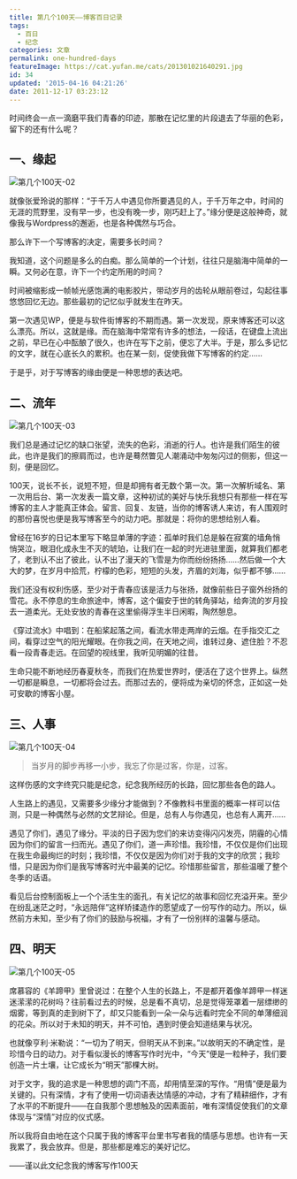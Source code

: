 ```yaml
---
title: 第几个100天——博客百日记录
tags:
  - 百日
  - 纪念
categories: 文章
permalink: one-hundred-days
featureImage: https://cat.yufan.me/cats/201301021640291.jpg
id: 34
updated: '2015-04-16 04:21:26'
date: 2011-12-17 03:23:12
---
```


时间终会一点一滴磨平我们青春的印迹，那散在记忆里的片段退去了华丽的色彩，留下的还有什么呢？

<!--more-->

## 一、缘起

![第几个100天-02](https://cat.yufan.me/cats/20130102164030.jpg)

就像张爱玲说的那样：“于千万人中遇见你所要遇见的人，于千万年之中，时间的无涯的荒野里，没有早一步，也没有晚一步，刚巧赶上了。”缘分便是这般神奇，就像我与Wordpress的邂逅，也是各种偶然与巧合。

那么许下一个写博客的决定，需要多长时间？

我知道，这个问题是多么的白痴。那么简单的一个计划，往往只是脑海中简单的一瞬。又何必在意，许下一个约定所用的时间？

时间被缩影成一帧帧光感饱满的电影胶片，带动岁月的齿轮从眼前卷过，勾起往事悠悠回忆无边。那些最初的记忆似乎就发生在昨天。

第一次遇见WP，便是与软件街博客的不期而遇。第一次发现，原来博客还可以这么漂亮。所以，这就是缘。而在脑海中常常有许多的想法，一段话，在键盘上流出之前，早已在心中酝酿了很久，也许在写下之前，便忘了大半。于是，那么多记忆的文字，就在心底长久的累积。也在某一刻，促使我做下写博客的约定……

于是乎，对于写博客的缘由便是一种思想的表达吧。

## 二、流年

![第几个100天-03](https://cat.yufan.me/cats/20130102164031.jpg)

我们总是通过记忆的缺口张望，流失的色彩，消逝的行人。也许是我们陌生的彼此，也许是我们的擦肩而过，也许是蓦然瞥见人潮涌动中匆匆闪过的侧影，但这一刻，便是回忆。

100天，说长不长，说短不短，但是却拥有者无数个第一次。第一次解析域名、第一次用后台、第一次发表一篇文章，这种初试的美好与快乐我想只有那些一样在写博客的主人才能真正体会。留言、回复、友链，当你的博客诱人来访，有人围观时的那份喜悦也便是我写博客至今的动力吧。那就是：将你的思想给别人看。

曾经在16岁的日记本里写下略显单薄的字迹：孤单时我们总是躲在寂寞的墙角悄悄哭泣，眼泪化成永生不灭的琥珀，让我们在一起的时光进驻里面，就算我们都老了，老到认不出了彼此，认不出了漫天的飞雪是为你而纷纷扬扬……然后做一个大大的梦，在岁月中拾荒，柠檬的色彩，短短的头发，齐眉的刘海，似乎都不够……

我们还没有权利伤感，至少对于青春应该是活力与张扬，就像前些日子窗外纷扬的雪花。永不停息的生命旅途中，博客，这个偏安于世的转角驿站，给奔流的岁月投去一道柔光。无处安放的青春在这里偷得浮生半日闲暇，陶然憩息。

《穿过流水》中唱到：在船桨起落之间，看流水带走两岸的云烟。在手指交汇之间，看穿过空气的阳光耀眼。在你我之间，在天地之间，谁转过身、遮住脸？不忍看一段青春走远。在回望的视线里，我听见明媚的往昔。

生命只能不断地经历春夏秋冬，而我们在热爱世界时，便活在了这个世界上。纵然一切都是瞬息，一切都将会过去。而那过去的，便将成为亲切的怀念，正如这一处可安歇的博客小屋。

## 三、人事

![第几个100天-04](https://cat.yufan.me/cats/20130102164027.jpg)

>当岁月的脚步再移一小步，我忘了你是过客，你是，过客。

这样伤感的文字终究只能是纪念，纪念我所经历的长路，回忆那些各色的路人。

人生路上的遇见，又需要多少缘分才能做到？不像教科书里面的概率一样可以估测，只是一种偶然与必然的文艺辩论。但是，总有人与你遇见，也总有人离开……

遇见了你们，遇见了缘分。平淡的日子因为您们的来访变得闪闪发亮，阴霾的心情因为你们的留言一扫而光。遇见了你们，道一声珍惜。我珍惜，不仅仅是你们出现在我生命最绚烂的时刻；我珍惜，不仅仅是因为你们对于我的文字的欣赏；我珍惜，只是因为你们是我写博客时光中最美的记忆。珍惜那些留言，那些温暖了整个冬季的话语。

看见后台控制面板上一个个活生生的面孔，有关记忆的故事和回忆充溢开来。至少在纷乱迷茫之时，“永远陪伴”这样矫揉造作的愿望成了一份写作的动力。所以，纵然前方未知，至少有了你们的鼓励与祝福，才有了一份别样的温馨与感动。

## 四、明天

![第几个100天-05](https://cat.yufan.me/cats/20130102164029.jpg)

席慕容的《羊蹄甲》里曾说过：在整个人生的长路上，不是都开着像羊蹄甲一样迷迷潆潆的花树吗？往前看过去的时候，总是看不真切，总是觉得笼罩着一层缥缈的烟雾，等到真的走到树下了，却又只能看到一朵一朵与远看时完全不同的单薄细润的花朵。所以对于未知的明天，并不可怕，遇到时便会知道结果与状况。

也就像亨利·米勒说：“一切为了明天，但明天从不到来。”以故明天的不确定性，是珍惜今日的动力。对于看似漫长的博客写作时光中，“今天”便是一粒种子，我们要创造一片土壤，让它成长为“明天”那棵大树。

对于文字，我的追求是一种思想的调门不高，却用情至深的写作。“用情”便是最为关键的。只有深情，才有了使用一切词语表达情感的冲动，才有了精耕细作，才有了水平的不断提升——在自我那个思想触及的因素面前，唯有深情促使我们的文章体现与“深情”对应的仪式感。

所以我将自由地在这个只属于我的博客平台里书写者我的情感与思想。也许有一天我累了，我会放弃。但是，那些都是难忘的美好记忆。

——谨以此文纪念我的博客写作100天
